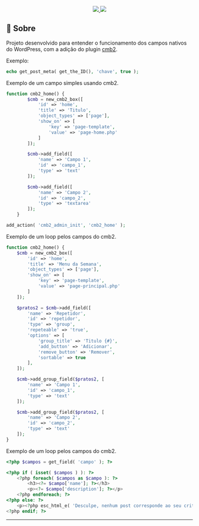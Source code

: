 <p align="center">
  <a href="mailto:bortolettohenrique@gmail.com" target="_blank">
    <img src="https://img.shields.io/badge/gmail-red?style=flat&logo=gmail&labelColor=white">
  </a>
  <a href="https://www.linkedin.com/in/henriquebortoletto/" target="_blank">
    <img src="https://img.shields.io/badge/linkedin-blue?style=flat&logo=linkedin&labelColor=blue">
  </a>
</p>

## :rocket: Sobre

Projeto desenvolvido para entender o funcionamento dos campos nativos do WordPress, com a adição do plugin [cmb2](https://github.com/CMB2/CMB2/wiki/Field-Types).

Exemplo:

```php
echo get_post_meta( get_the_ID(), 'chave', true );
```

Exemplo de um campo simples usando cmb2.

```php
function cmb2_home() {
		$cmb = new_cmb2_box([
			'id' => 'home',
			'title' => 'Titulo',
			'object_types' => ['page'],
			'show_on' => [
				'key' => 'page-template',
				'value' => 'page-home.php'
			]
		]);

		$cmb->add_field([
			'name' => 'Campo 1',
			'id' => 'campo_1',
			'type' => 'text'
		]);

		$cmb->add_field([
			'name' => 'Campo 2',
			'id' => 'campo_2',
			'type' => 'textarea'
		]);
	}

add_action( 'cmb2_admin_init', 'cmb2_home' );
```

Exemplo de um loop pelos campos do cmb2.

```php
function cmb2_home() {
	$cmb = new_cmb2_box([
		'id' => 'home',
		'title' => 'Menu da Semana',
		'object_types' => ['page'],
		'show_on' => [
			'key' => 'page-template',
			'value' => 'page-principal.php'
		]
	]);

	$pratos2 = $cmb->add_field([
		'name' => 'Repetidor',
		'id' => 'repetidor',
		'type' => 'group',
		'repeteable' => 'true',
		'options' => [
			'group_title' => 'Titulo {#}',
			'add_button' => 'Adicionar',
			'remove_button' => 'Remover',
			'sortable' => true
		],
	]);

	$cmb->add_group_field($pratos2, [
		'name' => 'Campo 1',
		'id' => 'campo_1',
		'type' => 'text'
	]);

	$cmb->add_group_field($pratos2, [
		'name' => 'Campo 2',
		'id' => 'campo_2',
		'type' => 'text'
	]);
}
```

Exemplo de um loop pelos campos do cmb2.

```php
<?php $campos = get_field( 'campo' ); ?>

<?php if ( isset( $campos ) ): ?>
	<?php foreach( $campos as $campo ): ?>
		<h3><?= $campo['name']; ?></h3>
		<p><?= $campo['description']; ?></p>
	<?php endforeach; ?>
<?php else: ?>
	<p><?php esc_html_e( 'Desculpe, nenhum post corresponde ao seu critério' )?></p>
<?php endif; ?>
```

---
